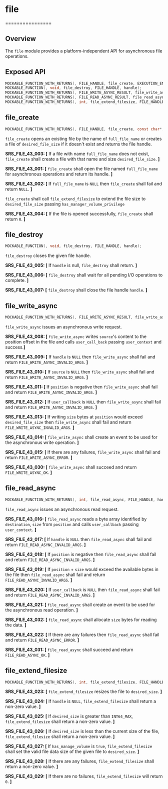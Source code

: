 # file
================

## Overview

The `file` module provides a platform-independent API for asynchronous file operations.

## Exposed API

```c
MOCKABLE_FUNCTION_WITH_RETURNS(, FILE_HANDLE, file_create, EXECUTION_ENGINE_HANDLE, execution_engine, const char*, full_file_name, int64_t, desired_file_size, bool, has_manage_volume)(0, MU_FAILURE);
MOCKABLE_FUNCTION(, void, file_destroy, FILE_HANDLE, handle);
MOCKABLE_FUNCTION_WITH_RETURNS(, FILE_WRITE_ASYNC_RESULT, file_write_async, FILE_HANDLE, handle, CONSTBUFFER_HANDLE, source, int64_t, position, FILE_WRITE_CB, user_callback, void*, user_context)(0, MU_FAILURE);
MOCKABLE_FUNCTION_WITH_RETURNS(, FILE_READ_ASYNC_RESULT, file_read_async, FILE_HANDLE, handle, uint32_t, size, int64_t, position, FILE_READ_CB, user_callback, void*, user_context)(0, MU_FAILURE);
MOCKABLE_FUNCTION_WITH_RETURNS(, int, file_extend_filesize, FILE_HANDLE, handle, uint64_t, desired_size, bool, has_manage_volume)(0, MU_FAILURE);
```

## file_create

```c
MOCKABLE_FUNCTION_WITH_RETURNS(, FILE_HANDLE, file_create, const char*, full_file_name, int64_t, desired_file_size)(0, MU_FAILURE);
```

`file_create` opens an existing file by the name of `full_file_name` or creates a file of `desired_file_size` if it doesn't exist and returns the file handle.

**SRS_FILE_43_003: [** If a file with name `full_file_name` does not exist, `file_create` shall create a file with that name and size `desired_file_size`. **]**

**SRS_FILE_43_001: [** `file_create` shall open the file named `full_file_name` for asynchronous operations and return its handle. **]**

**SRS_FILE_43_002: [** If `full_file_name` is `NULL` then `file_create` shall fail and return `NULL`. **]**

`file_create` shall call `file_extend_filesize` to extend the file size to `desired_file_size` passing `has_manager_volume_privilege`

**SRS_FILE_43_004: [** If the file is opened successfully, `file_create` shall return `0`. **]**

## file_destroy 

```c
MOCKABLE_FUNCTION(, void, file_destroy, FILE_HANDLE, handle);
```

`file_destroy` closes the given file handle.

**SRS_FILE_43_005: [** If `handle` is null, `file_destroy` shall return. **]**

**SRS_FILE_43_006: [** `file_destroy` shall wait for all pending I/O operations to complete. **]**

**SRS_FILE_43_007: [** `file_destroy` shall close the file handle `handle`. **]**

## file_write_async

```c
MOCKABLE_FUNCTION_WITH_RETURNS(, FILE_WRITE_ASYNC_RESULT, file_write_async, FILE_HANDLE, handle, CONSTBUFFER_HANDLE, source, int64_t, position, FILE_WRITE_CB, user_callback, void*, user_context)(0, MU_FAILURE);
```

`file_write_async` issues an asynchronous write request.

**SRS_FILE_43_008: [** `file_write_async` writes `source`'s content to the position offset in the file and calls `user_call_back` passing `user_context` and success.**]**

**SRS_FILE_43_009: [** If `handle` is `NULL` then `file_write_async` shall fail and return `FILE_WRITE_ASYNC_INVALID_ARGS`. **]**

**SRS_FILE_43_010: [** If `source` is `NULL` then `file_write_async` shall fail and return `FILE_WRITE_ASYNC_INVALID_ARGS`. **]**

**SRS_FILE_43_011: [** If `position` is negative then `file_write_async` shall fail and return `FILE_WRITE_ASYNC_INVALID_ARGS`. **]**

**SRS_FILE_43_012: [** If `user_callback` is `NULL` then `file_write_async` shall fail and return `FILE_WRITE_ASYNC_INVALID_ARGS`. **]**

**SRS_FILE_43_013: [** If writing `size` bytes at `position` would exceed `desired_file_size` then `file_write_async` shall fail and return `FILE_WRITE_ASYNC_INVALID_ARGS`. **]**

**SRS_FILE_43_014: [** `file_write_async` shall create an event to be used for the asynchronous write operation. **]**

**SRS_FILE_43_015: [** If there are any failures, `file_write_async` shall fail and return `FILE_WRITE_ASYNC_ERROR`. **]**

**SRS_FILE_43_030: [** `file_write_async` shall succeed and return `FILE_WRITE_ASYNC_OK`. **]**

## file_read_async

```c
MOCKABLE_FUNCTION_WITH_RETURNS(, int, file_read_async, FILE_HANDLE, handle, uint32_t, size, int64_t, position, FILE_READ_CB, user_callback, void*, user_context)(0, MU_FAILURE);
```

`file_read_async` issues an asynchronous read request.

**SRS_FILE_43_016: [** `file_read_async` reads a byte array identified by `destination`, `size` from `position` and calls `user_callback` passing `user_context`. **]**

**SRS_FILE_43_017: [** If `handle` is `NULL` then `file_read_async` shall fail and return `FILE_READ_ASYNC_INVALID_ARGS`. **]**

**SRS_FILE_43_018: [** If `position` is negative then `file_read_async` shall fail and return `FILE_READ_ASYNC_INVALID_ARGS`. **]**

**SRS_FILE_43_019: [** If `position` + `size` would exceed the available bytes in the file then `file_read_async` shall fail and return `FILE_READ_ASYNC_INVALID_ARGS`. **]**

**SRS_FILE_43_020: [** If `user_callback` is `NULL` then `file_read_async` shall fail and return `FILE_READ_ASYNC_INVALID_ARGS`. **]**

**SRS_FILE_43_021: [** `file_read_async` shall create an event to be used for the asynchronous read operation. **]**

**SRS_FILE_43_032: [** `file_read_async` shall allocate `size` bytes for reading the data. **]**

**SRS_FILE_43_022: [** If there are any failures then `file_read_async` shall fail and return `FILE_READ_ASYNC_ERROR`. **]**

**SRS_FILE_43_031: [** `file_read_async` shall succeed and return `FILE_READ_ASYNC_OK`. **]**

## file_extend_filesize

```c
MOCKABLE_FUNCTION_WITH_RETURNS(, int, file_extend_filesize, FILE_HANDLE, handle, uint64_t, desired_size, bool, has_manage_volume)(0, MU_FAILURE);
```

**SRS_FILE_43_023: [** `file_extend_filesize` resizes the file to `desired_size`. **]**

**SRS_FILE_43_024: [** If `handle` is `NULL`, `file_extend_filesize` shall return a non-zero value. **]**

**SRS_FILE_43_025: [** If `desired_size` is greater than `INT64_MAX`, `file_extend_filesize` shall return a non-zero value. **]**

**SRS_FILE_43_026: [** If `desired_size` is less than the current size of the file, `file_extend_filesize` shall return a non-zero value. **]**

**SRS_FILE_43_027: [** If `has_manage_volume` is `true`, `file_extend_filesize` shall set the valid file data size of the given file to `desired_size`. **]**

**SRS_FILE_43_028: [** If there are any failures, `file_extend_filesize` shall return a non-zero value. **]**

**SRS_FILE_43_029: [** If there are no failures, `file_extend_filesize` will return `0`. **]**